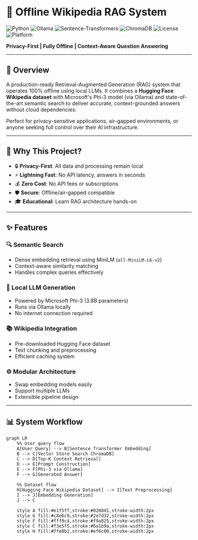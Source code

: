 # 🧠 Offline Wikipedia RAG System

![Python](https://img.shields.io/badge/Python-3.10%2B-blue?logo=python&logoColor=white)
![Ollama](https://img.shields.io/badge/Ollama-Phi--3-green?logo=ollama&logoColor=white)
![Sentence-Transformers](https://img.shields.io/badge/Sentence--Transformers-all--MiniLM--L6--v2-orange?logo=huggingface&logoColor=white)
![ChromaDB](https://img.shields.io/badge/ChromaDB-Vector%20Store-purple?logo=database&logoColor=white)
![License](https://img.shields.io/badge/License-MIT-lightgrey?logo=opensourceinitiative&logoColor=white)
![Platform](https://img.shields.io/badge/Platform-VS%20Code-blueviolet?logo=visualstudiocode&logoColor=white)

**Privacy-First | Fully Offline | Context-Aware Question Answering**

---

## 📖 Overview

A production-ready Retrieval-Augmented Generation (RAG) system that operates 100% offline using local LLMs. It combines a **Hugging Face Wikipedia dataset** with Microsoft's Phi-3 model (via Ollama) and state-of-the-art semantic search to deliver accurate, context-grounded answers without cloud dependencies.

Perfect for privacy-sensitive applications, air-gapped environments, or anyone seeking full control over their AI infrastructure.

---

## 🎯 Why This Project?

- 🔒 **Privacy-First**: All data and processing remain local  
- ⚡ **Lightning Fast**: No API latency, answers in seconds  
- 💰 **Zero Cost**: No API fees or subscriptions  
- 🛡️ **Secure**: Offline/air-gapped compatible  
- 🎓 **Educational**: Learn RAG architecture hands-on  

---

## ✨ Features

### 🔍 Semantic Search
- Dense embedding retrieval using MiniLM (`all-MiniLM-L6-v2`)  
- Context-aware similarity matching  
- Handles complex queries effectively  

### 🤖 Local LLM Generation
- Powered by Microsoft Phi-3 (3.8B parameters)  
- Runs via Ollama locally  
- No internet connection required  

### 📚 Wikipedia Integration
- Pre-downloaded Hugging Face dataset  
- Text chunking and preprocessing  
- Efficient caching system  

### ⚙️ Modular Architecture
- Swap embedding models easily  
- Support multiple LLMs  
- Extensible pipeline design  

---

## 📊 System Workflow

```mermaid
graph LR
    %% User query flow
    A[User Query] --> B[Sentence Transformer Embedding]
    B --> C[Vector Store Search ChromaDB]
    C --> D[Top-K Context Retrieval]
    D --> E[Prompt Construction]
    E --> F[Phi-3 via Ollama]
    F --> G[Generated Answer]
    
    %% Dataset flow
    H[Hugging Face Wikipedia Dataset] --> I[Text Preprocessing]
    I --> J[Embedding Generation]
    J --> C

    style A fill:#e1f5ff,stroke:#0288d1,stroke-width:2px
    style G fill:#c8e6c9,stroke:#2e7d32,stroke-width:2px
    style F fill:#fff9c4,stroke:#f9a825,stroke-width:2px
    style C fill:#f3e5f5,stroke:#6a1b9a,stroke-width:2px
    style H fill:#ffe0b2,stroke:#ef6c00,stroke-width:2px
